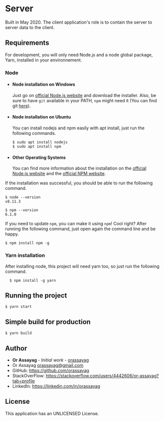 # Server

Built in May 2020. The client application's role is to contain the server to server data to the client.

## Requirements

For development, you will only need Node.js and a node global package, Yarn, installed in your environnement.

### Node
- #### Node installation on Windows

  Just go on [official Node.js website](https://nodejs.org/) and download the installer.
Also, be sure to have `git` available in your PATH, `npm` might need it (You can find git [here](https://git-scm.com/)).

- #### Node installation on Ubuntu

  You can install nodejs and npm easily with apt install, just run the following commands.

      $ sudo apt install nodejs
      $ sudo apt install npm

- #### Other Operating Systems
  You can find more information about the installation on the [official Node.js website](https://nodejs.org/) and the [official NPM website](https://npmjs.org/).

If the installation was successful, you should be able to run the following command.

    $ node --version
    v8.11.3

    $ npm --version
    6.1.0

If you need to update `npm`, you can make it using `npm`! Cool right? After running the following command, just open again the command line and be happy.

    $ npm install npm -g

###
### Yarn installation
  After installing node, this project will need yarn too, so just run the following command.

      $ npm install -g yarn

## Running the project

    $ yarn start

## Simple build for production

    $ yarn build

## Author

* **Or Assayag** - *Initial work* - [orassayag](https://github.com/orassayag)
* Or Assayag <orassayag@gmail.com>
* GitHub: https://github.com/orassayag
* StackOverFlow: https://stackoverflow.com/users/4442606/or-assayag?tab=profile
* LinkedIn: https://linkedin.com/in/orassayag

## License

This application has an UNLICENSED License.